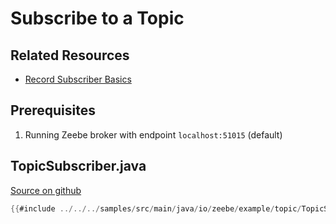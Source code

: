 # Subscribe to a Topic

## Related Resources

* [Record Subscriber Basics](basics/record-consumers.html)

## Prerequisites

1. Running Zeebe broker with endpoint `localhost:51015` (default)

## TopicSubscriber.java

[Source on github](https://github.com/zeebe-io/zeebe/tree/{{commit}}/samples/src/main/java/io/zeebe/example/topic/TopicSubscriber.java)

```java
{{#include ../../../samples/src/main/java/io/zeebe/example/topic/TopicSubscriber.java}}
```

